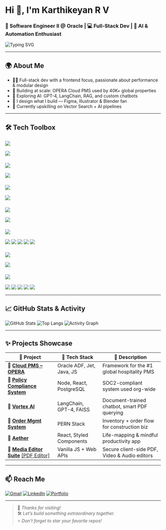 # Hi 👋, I'm Karthikeyan R V  
### 🚀 Software Engineer II @ Oracle | 💻 Full-Stack Dev | 🤖 AI & Automation Enthusiast

![Typing SVG](https://readme-typing-svg.demolab.com?font=Fira+Code&pause=1000&color=37BCF6&width=500&lines=Engineer+by+day%2C+Creator+by+night.;Building+scalable+apps+%F0%9F%9A%80;AI%2C+Design+%26+Dev+%F0%9F%92%BB+%2B+%F0%9F%A4%96;Let%E2%80%99s+build+something+amazing!)

---

## 🌍 About Me

- 👨‍💻 Full-stack dev with a frontend focus, passionate about performance & modular design  
- 🏨 Building at scale: OPERA Cloud PMS used by 40K+ global properties  
- 🧠 Exploring AI: GPT-4, LangChain, RAG, and custom chatbots  
- 🎨 I design what I build — Figma, Illustrator & Blender fan  
- 🌱 Currently upskilling on Vector Search + AI pipelines  

---

## 🛠️ Tech Toolbox

### <img src="https://img.shields.io/badge/Programming Languages-000000?style=for-the-badge&logo=codingninjas&logoColor=white"/>

<p align="left">
  <img src="https://skillicons.dev/icons?i=ts,js,java,py,cpp,c,html,css,scss&theme=light" />
</p>

### <img src="https://img.shields.io/badge/Frameworks & Libraries-0052cc?style=for-the-badge&logo=vercel&logoColor=white"/>

<p align="left">
  <img src="https://skillicons.dev/icons?i=react,redux,nextjs,nodejs,flask&theme=light" />
</p>

### <img src="https://img.shields.io/badge/Databases & Backend-336791?style=for-the-badge&logo=postgresql&logoColor=white"/>

<p align="left">
  <img src="https://skillicons.dev/icons?i=postgres,mongodb,firebase&theme=light" />
</p>

### <img src="https://img.shields.io/badge/CI/CD & Testing Tools-292929?style=for-the-badge&logo=githubactions&logoColor=white"/>

<p align="left">
  <img src="https://skillicons.dev/icons?i=git,selenium,jest,jenkins&theme=light" />
</p>

### <img src="https://img.shields.io/badge/AI / ML & Automation-FECC00?style=for-the-badge&logo=openai&logoColor=black"/>

<p align="left">
  <img src="https://img.shields.io/badge/LangChain-5/10-informational?style=for-the-badge&logo=python&logoColor=white" />
  <img src="https://img.shields.io/badge/OpenAI%20API-5/10-ff69b4?style=for-the-badge&logo=openai&logoColor=white" />
  <img src="https://img.shields.io/badge/RAG%20Pipelines-5/10-yellowgreen?style=for-the-badge" />
  <img src="https://img.shields.io/badge/FAISS%20VectorDB-5/10-blueviolet?style=for-the-badge" />
  <img src="https://img.shields.io/badge/Prompt%20Engineering-5/10-success?style=for-the-badge" />
</p>

### <img src="https://img.shields.io/badge/Design & Creative Tools-e34f26?style=for-the-badge&logo=adobe&logoColor=white"/>

<p align="left">
  <img src="https://skillicons.dev/icons?i=figma,xd,ai,blender&theme=light" />
</p>

### <img src="https://img.shields.io/badge/Others-777BB4?style=for-the-badge&logo=oracle&logoColor=white"/>

<p align="left">
  <img src="https://img.shields.io/badge/Oracle%20ADF-lightgrey?style=for-the-badge&logo=oracle" />
  <img src="https://img.shields.io/badge/OracleJet-darkred?style=for-the-badge&logo=oracle" />
  <img src="https://img.shields.io/badge/Cypress Automation-17202A?style=for-the-badge&logo=cypress&logoColor=white" />
  <img src="https://img.shields.io/badge/JIRA-0052CC?style=for-the-badge&logo=jira&logoColor=white" />
  <img src="https://img.shields.io/badge/Jekyll-CC0000?style=for-the-badge&logo=jekyll&logoColor=white" />
</p>

---

## 📈 GitHub Stats & Activity

![GitHub Stats](https://github-readme-stats.vercel.app/api?username=KarthikeyanRV2601&show_icons=true&theme=radical&hide_border=true)
![Top Langs](https://github-readme-stats.vercel.app/api/top-langs/?username=KarthikeyanRV2601&layout=compact&theme=radical&hide_border=true)
![Activity Graph](https://github-readme-activity-graph.vercel.app/graph?username=KarthikeyanRV2601&theme=react-dark&hide_border=true&area=true)

---

## ✨ Projects Showcase

| 🚀 Project | 🧰 Tech Stack | 📌 Description |
|--------|------------|-------------|
| 🔗 [**Cloud PMS – OPERA**](https://www.oracle.com/in/hospitality/hotel-property-management/hotel-pms-software/) | Oracle ADF, Jet, Java, JS | Framework for the #1 global hospitality PMS |
| 🔗 [**Policy Compliance System**](https://docs.google.com/document/d/1UgFN7qpVdGrDzPuNyUg97LLtxXgkvLk8vITuKfN3IxM/edit?usp=sharing) | Node, React, PostgreSQL | SOC2-compliant system used org-wide |
| 🔗 [**Vortex AI**](https://github.com/KarthikeyanRV2601/Vortex-AI/tree/main) | LangChain, GPT-4, FAISS | Document-trained chatbot, smart PDF querying |
| 🔗 [**Order Mgmt System**](https://contra.com/p/7g2mWsbR-order-management-system) | PERN Stack | Inventory + order flow for construction biz |
| 🔗 [**Aether**](https://contra.com/p/NUoYZ2BM-aether) | React, Styled Components | Life-mapping & mindful productivity app |
| 🔗 [**Media Editor Suite**](https://contra.com/p/AEMYlRUU-safe-video-kit-secure-and-seamless-video-editing-and-sharing) [[PDF Editor]](https://contra.com/p/gBUYWE3R-safe-pdf-kit-empowering-secure-and-seamless-pdf-editing) | Vanilla JS + Web APIs | Secure client-side PDF, Video & Audio editors |

---

## 📫 Reach Me

[![Gmail](https://img.shields.io/badge/Gmail-EA4335?style=for-the-badge&logo=gmail&logoColor=white)](mailto:karthikeyan.r.v.2601@gmail.com)
[![LinkedIn](https://img.shields.io/badge/LinkedIn-0072b1?style=for-the-badge&logo=linkedin&logoColor=white)](https://www.linkedin.com/in/karthikeyan-r-v-549b861b6/)
[![Portfolio](https://img.shields.io/badge/Portfolio-000000?style=for-the-badge&logo=internet-explorer&logoColor=white)](https://karthikeyan-r-v-portfolio.netlify.app/)

---

> 🌟 *Thanks for visiting!*  
> 🛠️ *Let’s build something extraordinary together.*  
> ⭐️ *Don’t forget to star your favorite repos!*
